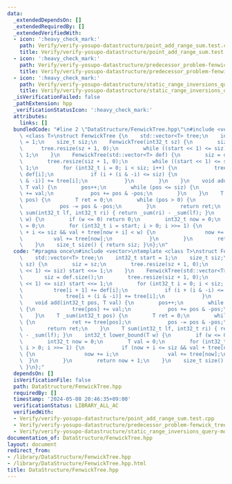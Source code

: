```yaml
---
data:
  _extendedDependsOn: []
  _extendedRequiredBy: []
  _extendedVerifiedWith:
  - icon: ':heavy_check_mark:'
    path: Verify/verify-yosupo-datastructure/point_add_range_sum.test.cpp
    title: Verify/verify-yosupo-datastructure/point_add_range_sum.test.cpp
  - icon: ':heavy_check_mark:'
    path: Verify/verify-yosupo-datastructure/predecessor_problem-fenwick_tree.test.cpp
    title: Verify/verify-yosupo-datastructure/predecessor_problem-fenwick_tree.test.cpp
  - icon: ':heavy_check_mark:'
    path: Verify/verify-yosupo-datastructure/static_range_inversions_query-mo.test.cpp
    title: Verify/verify-yosupo-datastructure/static_range_inversions_query-mo.test.cpp
  _isVerificationFailed: false
  _pathExtension: hpp
  _verificationStatusIcon: ':heavy_check_mark:'
  attributes:
    links: []
  bundledCode: "#line 2 \"DataStructure/FenwickTree.hpp\"\n#include <vector>\ntemplate\
    \ <class T>\nstruct FenwickTree {\n    std::vector<T> tree;\n    int32_t start\
    \ = 1;\n    size_t siz;\n    FenwickTree(int32_t sz) {\n        siz = sz;\n  \
    \      tree.resize(sz + 1, 0);\n        while ((start << 1) <= siz) start <<=\
    \ 1;\n    }\n    FenwickTree(std::vector<T> def) {\n        siz = def.size();\n\
    \        tree.resize(siz + 1, 0);\n        while ((start << 1) <= siz) start <<=\
    \ 1;\n        for (int32_t i = 0; i < siz; i++) {\n            tree[i + 1] +=\
    \ def[i];\n            if (i + (i & -i) <= siz) {\n                tree[i + (i\
    \ & -i)] += tree[i];\n            }\n        }\n    }\n    void add(int32_t pos,\
    \ T val) {\n        pos++;\n        while (pos <= siz) {\n            tree[pos]\
    \ += val;\n            pos += pos & -pos;\n        }\n    }\n    T _sum(int32_t\
    \ pos) {\n        T ret = 0;\n        while (pos > 0) {\n            ret += tree[pos];\n\
    \            pos -= pos & -pos;\n        }\n        return ret;\n    }\n    T\
    \ sum(int32_t lf, int32_t ri) { return _sum(ri) - _sum(lf); }\n    int32_t lower_bound(T\
    \ w) {\n        if (w <= 0) return 0;\n        int32_t now = 0;\n        T val\
    \ = 0;\n        for (int32_t i = start; i > 0; i >>= 1) {\n            if (now\
    \ + i <= siz && val + tree[now + i] < w) {\n                now += i;\n      \
    \          val += tree[now];\n            }\n        }\n        return now + 1;\n\
    \    }\n    size_t size() { return siz; }\n};\n"
  code: "#pragma once\n#include <vector>\ntemplate <class T>\nstruct FenwickTree {\n\
    \    std::vector<T> tree;\n    int32_t start = 1;\n    size_t siz;\n    FenwickTree(int32_t\
    \ sz) {\n        siz = sz;\n        tree.resize(sz + 1, 0);\n        while ((start\
    \ << 1) <= siz) start <<= 1;\n    }\n    FenwickTree(std::vector<T> def) {\n \
    \       siz = def.size();\n        tree.resize(siz + 1, 0);\n        while ((start\
    \ << 1) <= siz) start <<= 1;\n        for (int32_t i = 0; i < siz; i++) {\n  \
    \          tree[i + 1] += def[i];\n            if (i + (i & -i) <= siz) {\n  \
    \              tree[i + (i & -i)] += tree[i];\n            }\n        }\n    }\n\
    \    void add(int32_t pos, T val) {\n        pos++;\n        while (pos <= siz)\
    \ {\n            tree[pos] += val;\n            pos += pos & -pos;\n        }\n\
    \    }\n    T _sum(int32_t pos) {\n        T ret = 0;\n        while (pos > 0)\
    \ {\n            ret += tree[pos];\n            pos -= pos & -pos;\n        }\n\
    \        return ret;\n    }\n    T sum(int32_t lf, int32_t ri) { return _sum(ri)\
    \ - _sum(lf); }\n    int32_t lower_bound(T w) {\n        if (w <= 0) return 0;\n\
    \        int32_t now = 0;\n        T val = 0;\n        for (int32_t i = start;\
    \ i > 0; i >>= 1) {\n            if (now + i <= siz && val + tree[now + i] < w)\
    \ {\n                now += i;\n                val += tree[now];\n          \
    \  }\n        }\n        return now + 1;\n    }\n    size_t size() { return siz;\
    \ }\n};"
  dependsOn: []
  isVerificationFile: false
  path: DataStructure/FenwickTree.hpp
  requiredBy: []
  timestamp: '2024-05-08 20:46:35+09:00'
  verificationStatus: LIBRARY_ALL_AC
  verifiedWith:
  - Verify/verify-yosupo-datastructure/point_add_range_sum.test.cpp
  - Verify/verify-yosupo-datastructure/predecessor_problem-fenwick_tree.test.cpp
  - Verify/verify-yosupo-datastructure/static_range_inversions_query-mo.test.cpp
documentation_of: DataStructure/FenwickTree.hpp
layout: document
redirect_from:
- /library/DataStructure/FenwickTree.hpp
- /library/DataStructure/FenwickTree.hpp.html
title: DataStructure/FenwickTree.hpp
---
```

